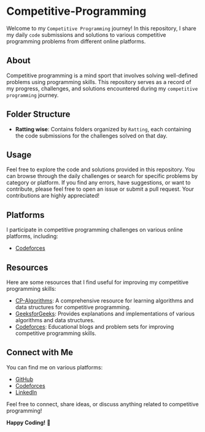# Competitive-Programming

Welcome to my `Competitive Programming` journey! In this repository, I share my daily `code` submissions and solutions to various competitive programming problems from different online platforms.

## About

Competitive programming is a mind sport that involves solving well-defined problems using programming skills. This repository serves as a record of my progress, challenges, and solutions encountered during my `competitive programming` journey.

## Folder Structure

- **Ratting wise**: Contains folders organized by `Ratting`, each containing the code submissions for the challenges solved on that day.

## Usage

Feel free to explore the code and solutions provided in this repository. You can browse through the daily challenges or search for specific problems by category or platform. If you find any errors, have suggestions, or want to contribute, please feel free to open an issue or submit a pull request. Your contributions are highly appreciated!

## Platforms

I participate in competitive programming challenges on various online platforms, including:

- [Codeforces](https://codeforces.com/profile/tanvir_islam)

## Resources

Here are some resources that I find useful for improving my competitive programming skills:

- [CP-Algorithms](https://cp-algorithms.com/): A comprehensive resource for learning algorithms and data structures for competitive programming.
- [GeeksforGeeks](https://www.geeksforgeeks.org/): Provides explanations and implementations of various algorithms and data structures.
- [Codeforces](https://codeforces.com/blog/entry/23054): Educational blogs and problem sets for improving competitive programming skills.

## Connect with Me

You can find me on various platforms:

- [GitHub](https://github.com/Tanvir-136)
- [Codeforces](https://codeforces.com/profile/tanvir_islam)
- [LinkedIn](https://www.linkedin.com/in/tanvir-islam-35aa671b2)

Feel free to connect, share ideas, or discuss anything related to competitive programming!

**Happy Coding!** 🚀
